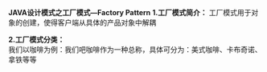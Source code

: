 **JAVA设计模式之工厂模式—Factory Pattern**
**1.工厂模式简介：**
    工厂模式用于对象的创建，使得客户端从具体的产品对象中解耦
    
**2.工厂模式分类：**    
    我们以咖啡为例：我们吧咖啡作为一种总称，具体可分为：美式咖啡、卡布奇诺、拿铁等等
    
    